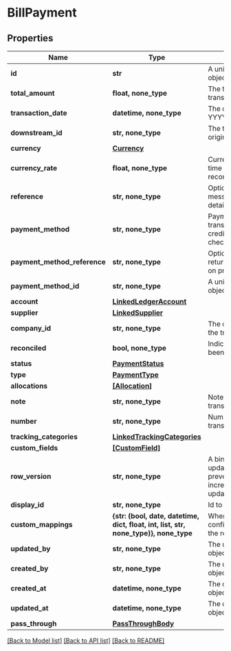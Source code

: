 # BillPayment


## Properties
Name | Type | Description | Notes
------------ | ------------- | ------------- | -------------
**id** | **str** | A unique identifier for an object. | [readonly] 
**total_amount** | **float, none_type** | The total amount of the transaction | 
**transaction_date** | **datetime, none_type** | The date of the transaction - YYYY:MM::DDThh:mm:ss.sTZD | 
**downstream_id** | **str, none_type** | The third-party API ID of original entity | [optional] [readonly] 
**currency** | [**Currency**](Currency.md) |  | [optional] 
**currency_rate** | **float, none_type** | Currency Exchange Rate at the time entity was recorded/generated. | [optional] 
**reference** | **str, none_type** | Optional transaction reference message ie: Debit remittance detail. | [optional] 
**payment_method** | **str, none_type** | Payment method used for the transaction, such as cash, credit card, bank transfer, or check | [optional] 
**payment_method_reference** | **str, none_type** | Optional reference message returned by payment method on processing | [optional] 
**payment_method_id** | **str, none_type** | A unique identifier for an object. | [optional] 
**account** | [**LinkedLedgerAccount**](LinkedLedgerAccount.md) |  | [optional] 
**supplier** | [**LinkedSupplier**](LinkedSupplier.md) |  | [optional] 
**company_id** | **str, none_type** | The company or subsidiary id the transaction belongs to | [optional] 
**reconciled** | **bool, none_type** | Indicates if the transaction has been reconciled. | [optional] 
**status** | [**PaymentStatus**](PaymentStatus.md) |  | [optional] 
**type** | [**PaymentType**](PaymentType.md) |  | [optional] 
**allocations** | [**[Allocation]**](Allocation.md) |  | [optional] 
**note** | **str, none_type** | Note associated with the transaction | [optional] 
**number** | **str, none_type** | Number associated with the transaction | [optional] 
**tracking_categories** | [**LinkedTrackingCategories**](LinkedTrackingCategories.md) |  | [optional] 
**custom_fields** | [**[CustomField]**](CustomField.md) |  | [optional] 
**row_version** | **str, none_type** | A binary value used to detect updates to a object and prevent data conflicts. It is incremented each time an update is made to the object. | [optional] 
**display_id** | **str, none_type** | Id to be displayed. | [optional] 
**custom_mappings** | **{str: (bool, date, datetime, dict, float, int, list, str, none_type)}, none_type** | When custom mappings are configured on the resource, the result is included here. | [optional] [readonly] 
**updated_by** | **str, none_type** | The user who last updated the object. | [optional] [readonly] 
**created_by** | **str, none_type** | The user who created the object. | [optional] [readonly] 
**created_at** | **datetime, none_type** | The date and time when the object was created. | [optional] [readonly] 
**updated_at** | **datetime, none_type** | The date and time when the object was last updated. | [optional] [readonly] 
**pass_through** | [**PassThroughBody**](PassThroughBody.md) |  | [optional] 

[[Back to Model list]](../../README.md#documentation-for-models) [[Back to API list]](../../README.md#documentation-for-api-endpoints) [[Back to README]](../../README.md)


